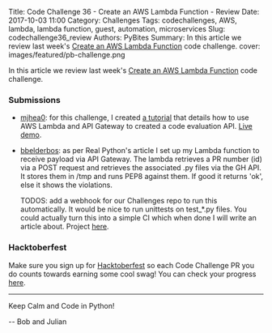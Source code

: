 Title: Code Challenge 36 - Create an AWS Lambda Function - Review
Date: 2017-10-03 11:00
Category: Challenges
Tags: codechallenges, AWS, lambda, lambda function, guest, automation, microservices
Slug: codechallenge36_review
Authors: PyBites
Summary: In this article we review last week's [Create an AWS Lambda Function](http://pybit.es/codechallenge36.html) code challenge. 
cover: images/featured/pb-challenge.png

In this article we review last week's [Create an AWS Lambda Function](http://pybit.es/codechallenge36.html) code challenge. 

### Submissions

* [mjhea0](https://github.com/mjhea0): for this challenge, I created [a tutorial](https://realpython.com/blog/python/code-evaluation-with-aws-lambda-and-api-gateway/) that details how to use AWS Lambda and API Gateway to created a code evaluation API. [Live demo](https://realpython.github.io/aws-lambda-code-execute/).

* [bbelderbos](https://github.com/bbelderbos): as per Real Python's article I set up my Lambda function to receive payload via API Gateway. The lambda retrieves a PR number (id) via a POST request and retrieves the associated .py files via the GH API. It stores them in /tmp and runs PEP8 against them. If good it returns 'ok', else it shows the violations. 

	TODOS: add a webhook for our Challenges repo to run this automatically. It would be nice to run unittests on test_*.py files. You could actually turn this into a simple CI which when done I will write an article about. Project [here](https://github.com/bbelderbos/first-aws-lambda).

### Hacktoberfest

Make sure you sign up for [Hacktoberfest](https://hacktoberfest.digitalocean.com/sign_up/register) so each Code Challenge PR you do counts towards earning some cool swag! You can check your progress [here](https://hacktoberfestchecker.herokuapp.com).

---

Keep Calm and Code in Python!

-- Bob and Julian
